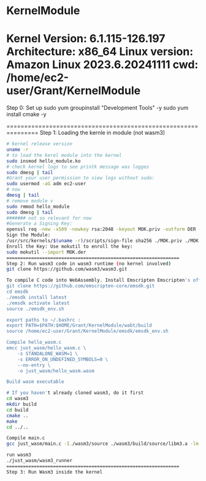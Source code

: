 # KernelModule
Kernel Version: 6.1.115-126.197
Architecture: x86_64
Linux version: Amazon Linux 2023.6.20241111
cwd: /home/ec2-user/Grant/KernelModule
===============================================================
Step 0: Set up
sudo yum groupinstall "Development Tools" -y
sudo yum install cmake -y

===============================================================
Step 1: Loading the kernle in module (not wasm3)
```bash
# kernel release version
uname -r
# to load the kerel module into the kernel
sudo insmod hello_module.ko
# check kernel logs to see printk message was logges
sudo dmesg | tail
#Grant your user permission to view logs without sudo:
sudo usermod -aG adm ec2-user
# now
dmesg | tail
# remove module v
sudo rmmod hello_module
sudo dmesg | tail
####### not so relevant for now
#Generate a Signing Key:
openssl req -new -x509 -newkey rsa:2048 -keyout MOK.priv -outform DER -out MOK.der -nodes -days 36500 -subj "/CN=Grant Key/"
Sign the Module:
/usr/src/kernels/$(uname -r)/scripts/sign-file sha256 ./MOK.priv ./MOK.der hello_module.ko
Enroll the Key: Use mokutil to enroll the key:
sudo mokutil --import MOK.der
===============================================================
Step 2: Run wasm3 code in wasm3 runtime (no kernel involved) 
git clone https://github.com/wasm3/wasm3.git

To compile C code into WebAssembly. Install Emscripten Emscripten's official installation guide:
git clone https://github.com/emscripten-core/emsdk.git
cd emsdk
./emsdk install latest
./emsdk activate latest
source ./emsdk_env.sh

export paths to ~/.bashrc :
export PATH=$PATH:$HOME/Grant/KernelModule/wabt/build
source /home/ec2-user/Grant/KernelModule/emsdk/emsdk_env.sh

Compile hello_wasm.c
emcc just_wasm/hello_wasm.c \
    -s STANDALONE_WASM=1 \
    -s ERROR_ON_UNDEFINED_SYMBOLS=0 \
    --no-entry \
    -o just_wasm/hello_wasm.wasm

Build wasm executable 

# If you haven't already cloned wasm3, do it first
cd wasm3
mkdir build
cd build
cmake ..
make
cd ../..

Compile main.c
gcc just_wasm/main.c -I./wasm3/source ./wasm3/build/source/libm3.a -lm -o just_wasm/wasm3_runner

run wasm3 
./just_wasm/wasm3_runner
===============================================================
Step 3: Run Wasm3 inside the kernel 
